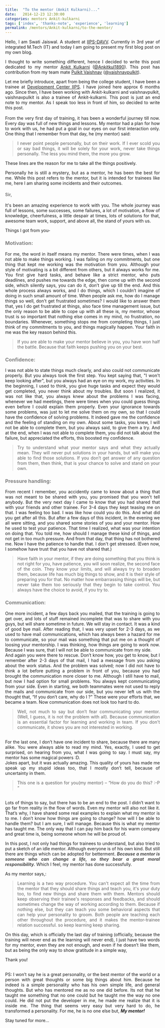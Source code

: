 ```yaml
---
title:  "To the mentor (Ankit Kulkarni)..."
date:   2014-12-23 12:30:00
categories: mentors Ankit-kulkarni
tags: ['index', 'thanks-note', 'experience', 'learning']
permalink: /mentors/Ankit-kulkarni/to-the-mentor/
---
```

<p style="text-align:justify;">Hello, I am Swati Jaiswal. A student at <a href="http://iips.edu.in">IIPS-DAVV</a>. Currently in 3rd year of integrated M.Tech (IT) and today I am going to present my first blog post on my own blog.</p>

<p style="text-align:justify;">I thought to write something different, hence I decided to write this post dedicated to my mentor <a href="http://ankit-kulkarni.github.io">Ankit Kulkarni</a> (<a href="https://twitter.com/Ankitkul1890">@Ankitkul1890</a>). This post has contribution from my team mate <a href="https://github.com/pulkitvaishnav/">Pulkit Vaishnav</a> (<a href="https://twitter.com/vaishnavpulkit">@vaishnavpulkit</a>).</p>
<p style="text-align:justify;">Let me briefly introduce, apart from being the college student, I have been a trainee at <a href="http://iips.edu.in/dc_website/index.php">Development Center IIPS</a>. I have joined here approx 6 months ago. Since then, I have been working with Ankit-kulkarni and vaishnavpulkit, vaishnavpulkit is also a trainee of Ankit-kulkarni. This post is just an end note to my mentor. As I speak too less in front of him, so decided to write this post.<br><br>
From the very first day of training, it has been a wonderful journey till now. Every day was full of new things and lessons. My mentor had a plan for how to work with us, he had put a goal in our eyes on our first interaction only. One thing that I remember from that day, he (my mentor) said:</p>
<blockquote style="text-align:justify;">I never point people personally, but on their work. If I ever scold you or say bad things, it will be solely for your work, never take things personally. The less you mind them, the more you grow.</blockquote>
These lines are the reason for me to take all the things positively. 

<p style="text-align:justify;">Personally he is still a mystery, but as a mentor, he has been the best for me.
While this post refers to the mentor, but it is intended for trainees like me, here I am sharing some incidents and their outcomes.</p>

<h4 style="color:rgb(128,128,128);">Sir,</h4>
<p style="text-align:justify;">It's been an amazing experience to work with you. The whole journey was full of lessons, some successes, some failures, a lot of motivation, a flow of knowledge, cheerfulness, a little despair at times, lots of solutions for that, awesome team work, support, and above all, the stand of yours with us.</p>
<p style="text-align:justify;">Things I got from you-</p>

<h3 style="color:rgb(128,128,128);">Motivation:</h3>
<p style="text-align:justify;">For me, the word in itself means my mentor. There were times, when I was not able to make things working. I was failing on my commitments, but one thing that kept me working was the motivation from you. Although your style of motivating is a bit different from others, but it always works for me. You first give hard tasks, and behave like a strict mentor, who puts deadlines, and pushes me towards the edge, then come up with the second side, which silently says, you can do it, don’t give up till the end. And this whole process always works, and I do things, which I couldn’t imagine of doing in such small amount of time. When people ask me, how do I manage things so well, don't  get frustrated sometimes? I would like to answer them that, yes I do get frustrated at things, also face time management issue, but the only reason to be able to cope up with all these is, my mentor, whose trust is so important that nothing else comes in my mind, no frustration, no boundaries. Whenever, something stops me from completing things, I just think of my commitments to you, and things magically happen. Your faith in me was the key reason behind this.</p>
<blockquote style="text-align:justify;">If you are able to make your mentor believe in you, you have won half the battle. Because that faith keeps pushing you on your best.</blockquote>

<h3 style="color:rgb(128,128,128);">Confidence:</h3>
<p style="text-align:justify;">I was not able to state things much clearly, and also could not communicate properly. But you always took the first step. You kept saying that, "I won't keep looking after", but you always had an eye on my work, my activities. In the beginning, I used to think, you give huge tasks and expect they would get completed, you never think about my troubles. But soon I realized, it was not like that, you always knew about the problems I was facing, whenever we had meetings, there were times when you could guess things even before I could explain them properly. Even your ignorance towards some problems, was just to let me solve them on my own, so that I could have the confidence of solving problems. It indeed gave me the confidence and the feeling of standing on my own. About some tasks, you knew, I will not be able to complete them, but you always said, to give them a try. And at the end, when I was not able to complete them, you did not talk about the failure, but appreciated the efforts, this boosted my confidence.</p>
<blockquote style="text-align:justify;">Try to understand what your mentor says and what they actually mean. They will never put solutions in your hands, but will make you able to find those solutions. If you don’t get answer of any question from them, then think, that is your chance to solve and stand on your own.</blockquote>

<h3 style="color:rgb(128,128,128);">Pressure handling:</h3>
<p style="text-align:justify;">From recent I remember, you accidently came to know about a thing that was not meant to be shared with you, you promised that you won't tell anybody. But the very next day I came to know that you had shared that with your friends and other trainee. For 3-4 days they kept teasing me on that. I was feeling too bad. I was like how could you do this. And what did you get after all this. But after a few days of this incident, in the evening we all were sitting, and you shared some stories of you and your mentor. How he used to test your patience. That time I realized, what was your intention on doing that. You told me, how should I manage these kind of things, and not get in too much pressure. And from that day, that thing has not bothered me. Now I have the patience to handle that. I don't get stressed. (Even now, I somehow have trust that you have not shared that.)</p>
<blockquote style="text-align:justify;">Have faith in your mentor, if they are doing something that you think is not right for you, have patience, you will soon realize, the second face of the coin. They know your limits, and will always try to broaden them, because life has much big things to show, and it is their style of preparing you for that. No matter how embarrassing things will be, but never take them too seriously that they begin to take control. You always have the choice to avoid, if you try to.</blockquote>

<h3 style="color:rgb(128,128,128);">Communication:</h3>
<p style="text-align:justify;">One more incident, a few days back you mailed, that the training is going to get over, and lots of stuff remained incomplete that was to share with you guys, but will share sometime in future. We will stay in contact. It was a kind of good bye mail. After reading that, I was very upset for 2-3 days, as we used to have mail communications, which has always been a hazard for me to communicate, so your mail was something that put me on a thought of loosing your mentorship. I was thinking, how things are going to work now. Because I was sure, that I will not be able to communicate from my side.<br>
And again you were there to rescue. Don’t know how, you get to know, but I remember after 2-3 days of that mail, I had a message from you asking about the work status. And the problem was solved; now I did not have to think a lot before putting a problem in front of you, because you had brought the communication more closer to me. Although I still have to mail, but now I had option for small problems. You always kept communicating from your side. Even in starting, we both teammates were not used to reply the mails and communicate from our side, but you never left us with the thought that, “If you don’t care, why do I ?” These were your efforts that, we became a team. Now communication does not look too hard to do.</p>
<blockquote style="text-align:justify;">Well, not much to say but don’t fear communicating your mentor. (Well, I guess, it is not the problem with all). Because communication is an essential factor for learning and working in team. If you don't communicate, it shows you are not interested in working.</blockquote>

<p style="text-align:justify;"><br>For the last one, I don’t have one incident to share, because there are many alike. You were always able to read my mind. Yes, exactly, I used to get surprised, on hearing from you, what I was going to say. I must say, my mentor has some magical powers :D.<br>
Jokes apart, but it was actually amazing. This quality of yours has made me speak up my stupid ideas too, that I mostly don’t tell, because of uncertainty in them.</p>
<blockquote style="text-align:justify;">This one is a question for you(my mentor) – “How do you do this? :-P ”</blockquote>
<p style="text-align:justify;"><br>Lots of things to say, but there has to be an end to the post. I didn’t want to go far from reality in the flow of words. Even my mentor will also not like it. That’s why, I have shared some real examples to explain what my mentor is to me. I don’t know how things are going to change? how will I be able to handle them? but I am sure, I will manage. Because this is what my mentor has taught me. The only way that I can pay him back for his warm company and great time is, being someone whom he will be proud of.</p>
<p style="text-align:justify;">In this post, I not only had things for trainees to understand, but also tried to put a sketch of an idle mentor. Although everyone is of his own kind. But still there are things which can be adopted for betterment. <strong style="color:rgb(70,70,70);"><i>Because a mentor is someone who can change a life, so they bear a great moral responsibility.</i></strong> Which I feel, my mentor has done successfully.</p>
<p style="text-align:justify;">As my mentor says,:</p>
<blockquote style="text-align:justify;">Learning is a two way procedure. You can't expect all the time from the mentor that they should share things and teach you, it's your duty too, to find new things and share them with them. Mentors should keep observing their trainee's responses and feedbacks, and should sometimes change the way of working according to them. Because if nothing else, but they can teach you some behavioral aspects that can help your personality to groom. Both people are teaching each other throughout the procedure, and it makes the mentor-trainee relation successful. so keep learning keep sharing.</blockquote>
<p style="text-align:justify;"> On this day, which is officially the last day of training (officially, because the training will never end as the learning will never end), I just have two words for my mentor, even they are not enough, and even if he doesn’t like them, but as being the only way to show gratitude in a simple way,</p>
<p style="text-align:justify;">Thank you!</p>
<p style="text-align:justify;"><br>PS: I won’t say he is a great personality, or the best mentor of the world or a person with great thoughts or some big things about him. Because he indeed is a simple personality who has his own simple life, and general thoughts. But who has mentored me as no one did before. Its not that he taught me something that no one could but he taught me the way no one could. He did not put the developer in me, he made me realize that it is inside me. The thing that seems very easy but very hard to do, he transformed a personality. For me, he is no one else but, <strong><i>My mentor!</i></strong></p>

Stay tuned for more...


